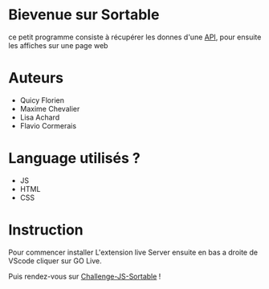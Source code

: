 # Bievenue sur Sortable


ce petit programme consiste à récupérer les donnes d'une [API](https://rawcdn.githack.com/akabab/superhero-api/0.2.0/api/all.json), pour ensuite les affiches sur une page web


# Auteurs

* Quicy Florien
* Maxime Chevalier
* Lisa Achard
* Flavio Cormerais


# Language utilisés ?

* JS
* HTML
* CSS


# Instruction

Pour commencer installer L'extension live Server ensuite en bas a droite de VScode cliquer sur GO Live.

Puis rendez-vous sur [Challenge-JS-Sortable](http://127.0.0.1:5500/index.html) !